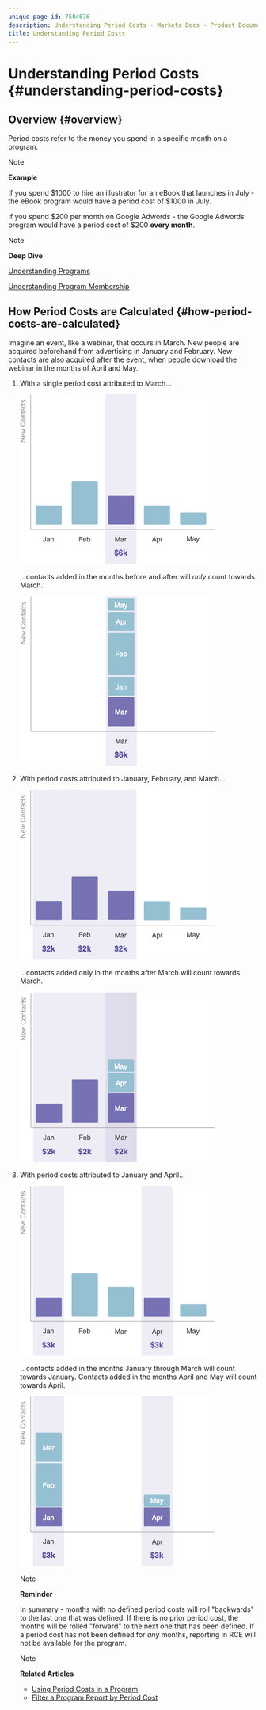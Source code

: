 ```yaml
---
unique-page-id: 7504676
description: Understanding Period Costs - Marketo Docs - Product Documentation
title: Understanding Period Costs
---
```


# Understanding Period Costs {#understanding-period-costs}

## Overview {#overview}

Period costs refer to the money you spend in a specific month on a program.

>[!NOTE]
>
>**Example**
>
>If you spend $1000 to hire an illustrator for an eBook that launches in July - the eBook program would have a period cost of $1000 in July.
>
>If you spend $200 per month on Google Adwords - the Google Adwords program would have a period cost of $200 **every month**.

>[!NOTE]
>
>**Deep Dive**
>
>[Understanding Programs](../../../../product-docs/core-marketo-concepts/programs/creating-programs/understanding-programs.md)
>
>[Understanding Program Membership](../../../../product-docs/core-marketo-concepts/programs/creating-programs/understanding-program-membership.md)

## How Period Costs are Calculated {#how-period-costs-are-calculated}

Imagine an event, like a webinar, that occurs in March. New people are acquired beforehand from advertising in January and February. New contacts are also acquired after the event, when people download the webinar in the months of April and May.

1. With a single period cost attributed to March...

   ![](assets/graph1.png)

   ...contacts added in the months before and after will *only* count towards March.

   ![](assets/graph2.png)

1. With period costs attributed to January, February, and March...

   ![](assets/graph3.png)

   ...contacts added only in the months after March will count towards March.

   ![](assets/graph4.png)

1. With period costs attributed to January and April...

   ![](assets/graph5.png)

   ...contacts added in the months January through March will count towards January. Contacts added in the months April and May will count towards April.

   ![](assets/graph6.png)

   >[!NOTE]
   >
   >**Reminder**
   >
   >
   >In summary - months with no defined period costs will roll "backwards" to the last one that was defined. If there is no prior period cost, the months will be rolled "forward" to the next one that has been defined. If a period cost has not been defined for *any* months, reporting in RCE will not be available for the program.

   >[!NOTE]
   >
   >**Related Articles**
   >
   >    
   >    
   >    * [Using Period Costs in a Program](using-period-costs-in-a-program.md)
   >    * [Filter a Program Report by Period Cost](../../../../product-docs/core-marketo-concepts/programs/program-performance-report/filter-a-program-report-by-period-cost.md)
   >    
   >


